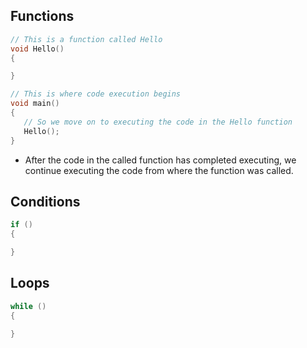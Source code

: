 ## Functions
```c++
// This is a function called Hello
void Hello()
{

}

// This is where code execution begins
void main()
{
   // So we move on to executing the code in the Hello function
   Hello();
}
```
* After the code in the called function has completed executing, we continue executing the code from where the function was called.


## Conditions
```c++
if () 
{

} 
```

## Loops
```c++
while () 
{

} 
```